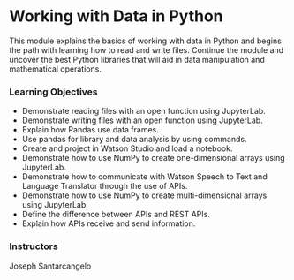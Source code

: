 # Working with Data in Python
This module explains the basics of working with data in Python and begins the path with learning how to read and write files. Continue the module and uncover the best Python libraries that will aid in data manipulation and mathematical operations.

### Learning Objectives
- Demonstrate reading files with an open function using JupyterLab.
- Demonstrate writing files with an open function using JupyterLab.
- Explain how Pandas use data frames.
- Use pandas for library and data analysis by using commands.
- Create and project in Watson Studio and load a notebook.
- Demonstrate how to use NumPy to create one-dimensional arrays using JupyterLab.
- Demonstrate how to communicate with Watson Speech to Text and Language Translator through the use of APIs.
- Demonstrate how to use NumPy to create multi-dimensional arrays using JupyterLab.
- Define the difference between APIs and REST APIs.
- Explain how APIs receive and send information.

### Instructors
Joseph Santarcangelo
